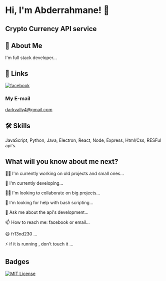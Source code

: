 # Hi, I'm Abderrahmane! 👋  

## Crypto Currency API service           

## 🚀 About Me  
I'm full stack developer...  
    
## 🔗 Links  
[![facebook](https://img.shields.io/badge/Facebook-1877F2?style=for-the-badge&logo=facebook&logoColor=white)](https://www.facebook.com/fr13nd230)  

### My E-mail
darkvally4@gmail.com

## 🛠 Skills  
JavaScript, Python, Java, Electron, React, Node, Express, Html/Css, RESFul api's. 
    
## What will you know about me next?  
👩‍💻 I'm currently working on old projects and small ones...  
    
🧠 I'm currently developing...  
    
👯‍♀️ I'm looking to collaborate on big projects...  
    
🤔 I'm looking for help with bash scripting...  
    
💬 Ask me about the api's development...  
    
📫 How to reach me: facebook or email...  
    
😄 fr13nd230 ...  
    
⚡️ if it is running , don't touch it ...  
     
## Badges  
[![MIT License](https://img.shields.io/badge/License-MIT-green.svg)](https://choosealicense.com/licenses/mit/)  